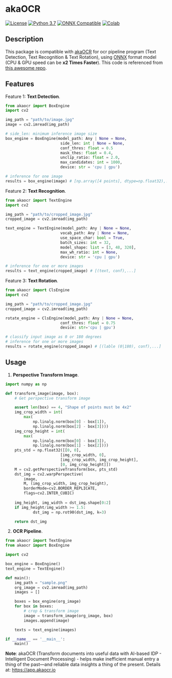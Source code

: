 # akaOCR

[![License](https://img.shields.io/badge/License-Apache%202.0-blue.svg)](LICENSE)
[![Python 3.7](https://img.shields.io/badge/python-3.7+-aff.svg)](https://www.python.org/downloads/release/python-370/)
[![ONNX Compatible](https://img.shields.io/badge/ONNX-Compatible-brightgreen)](https://onnx.ai/)
[![Colab](https://colab.research.google.com/assets/colab-badge.svg)](https://colab.google/)


## Description

This package is compatible with [akaOCR](https://app.akaocr.io/) for ocr pipeline program (Text Detection, Text Recognition & Text Rotation), using [ONNX](https://onnx.ai/) format model (CPU & GPU speed can be **x2 Times Faster**). This code is referenced from [this awesome repo](https://github.com/PaddlePaddle/PaddleOCR).

## Features

Feature 1: **Text Detection**.

```python
from akaocr import BoxEngine
import cv2

img_path = "path/to/image.jpg"
image = cv2.imread(img_path)

# side_len: minimum inference image size
box_engine = BoxEngine(model_path: Any | None = None,
                        side_len: int | None = None,
                        conf_thres: float = 0.5
                        mask_thes: float = 0.4,
                        unclip_ratio: float = 2.0,
                        max_candidates: int = 1000,
                        device: str = 'cpu | gpu')

# inference for one image
results = box_engine(image) # [np.array([4 points], dtype=np.float32),...]
```

Feature 2: **Text Recognition**.

```python
from akaocr import TextEngine
import cv2

img_path = "path/to/cropped_image.jpg"
cropped_image = cv2.imread(img_path)

text_engine = TextEngine(model_path: Any | None = None,
                        vocab_path: Any | None = None,
                        use_space_char: bool = True,
                        batch_sizes: int = 32,
                        model_shape: list = [3, 48, 320],
                        max_wh_ratio: int = None,
                        device: str = 'cpu | gpu')

# inference for one or more images
results = text_engine(cropped_image) # [(text, conf),...]
```

Feature 3: **Text Rotation**.

```python
from akaocr import ClsEngine
import cv2

img_path = "path/to/cropped_image.jpg"
cropped_image = cv2.imread(img_path)

rotate_engine = ClsEngine(model_path: Any | None = None,
                        conf_thres: float = 0.75
                        device: str='cpu | gpu')

# classify input image as 0 or 180 degrees
# inference for one or more images
results = rotate_engine(cropped_image) # [(lable (0|180), conf),...]
```

## Usage

1. **Perspective Transform Image**.

```python
import numpy as np

def transform_image(image, box):
    # Get perspective transform image

    assert len(box) == 4, "Shape of points must be 4x2"
    img_crop_width = int(
        max(
            np.linalg.norm(box[0] - box[1]),
            np.linalg.norm(box[2] - box[3])))
    img_crop_height = int(
        max(
            np.linalg.norm(box[0] - box[3]),
            np.linalg.norm(box[1] - box[2])))
    pts_std = np.float32([[0, 0], 
                        [img_crop_width, 0],
                        [img_crop_width, img_crop_height],
                        [0, img_crop_height]])
    M = cv2.getPerspectiveTransform(box, pts_std)
    dst_img = cv2.warpPerspective(
        image,
        M, (img_crop_width, img_crop_height),
        borderMode=cv2.BORDER_REPLICATE,
        flags=cv2.INTER_CUBIC)
    
    img_height, img_width = dst_img.shape[0:2]
    if img_height/img_width >= 1.5:
            dst_img = np.rot90(dst_img, k=3)

    return dst_img
```

2. **OCR Pipeline**.

```python
from akaocr import TextEngine
from akaocr import BoxEngine

import cv2

box_engine = BoxEngine()
text_engine = TextEngine()

def main():
    img_path = "sample.png"
    org_image = cv2.imread(img_path)
    images = []

    boxes = box_engine(org_image)
    for box in boxes:
        # crop & transform image
        image = transform_image(org_image, box)
        images.append(image)

    texts = text_engine(images)

if __name__ == '__main__':
    main()
```

**Note**: akaOCR (Transform documents into useful data with AI-based IDP - Intelligent Document Processing) - helps make inefficient manual entry a thing of the past—and reliable data insights a thing of the present. Details at: https://app.akaocr.io